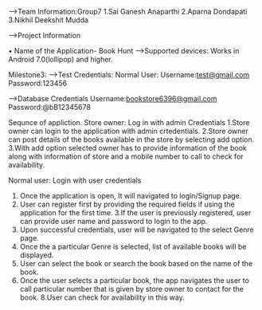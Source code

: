 -->Team Information:Group7
1.Sai Ganesh Anaparthi
2.Aparna Dondapati
3.Nikhil Deekshit Mudda

-->Project Information 

•	Name of the Application- Book Hunt
-->Supported devices:
Works in Android 7.0(lollipop) and higher.
 

Milestone3:
-->Test Credentials:
Normal User:
Username:test@gmail.com
Password:123456


-->Database Credentials
Username:bookstore6396@gmail.com
Password:@bB12345678


Sequnce of appliction.
Store owner: Log in with admin Credentials
1.Store owner can login to the application with admin crtedentials.
2.Store owner can post details of the books available in the store by selecting add option.
3.With add option selected owner has to provide information of the book along with information of store and a mobile number to call to check for availability.

Normal user: Login with user credentials
1. Once the application is open, It will navigated to login/Signup page.
2. User can register first by providing the required fields if using the application for the first time.
3.If the user is previously registered, user can provide user name and password to login to the app.
4. Upon successful credentials, user will be navigated to the select Genre page.
5. Once the a particular Genre is selected, list of available books will be displayed.
6. User can select the book or search the book based on the name of the book.
7. Once the user selects a particular book, the app navigates the user to call particular number that is given by store owner to contact for the book.
8.User can check for availability in this way.



